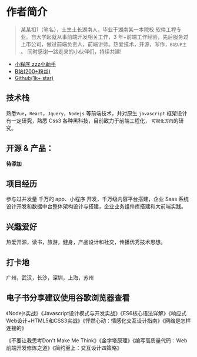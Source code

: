 
# 作者简介

> 某某扣1（笔名），土生土长湖南人，毕业于湖南某一本院校 软件工程专业。自大学起就从事前端开发相关工作，3 年+前端工作经验，先后服务过上市公司，做过前端负责人，前端讲师。热爱技术，开源，写作，`B站UP主` 。 同时感谢一路走来的小伙伴们，持续共建!

- [小程序 zzz小助手]()
- [B站(200+粉丝)](https://space.bilibili.com/100388195)
- [Github(1k+ star)](https://github.com/zzz412)

## 技术栈

熟悉`Vue`，`React`，`Jquery`，`Nodejs` 等前端技术，并对原生 `javascript` 框架设计有一定研究，熟悉 Css3 各种黑科技，目前致力于前端工程化， `可视化方向`的研究。

## 开源 & 产品：

**待添加**

## 项目经历

参与过并发量 千万的 app、小程序 开发，千万级内容平台搭建，企业 Saas 系统设计开发和数据中台整体架构设计与搭建，企业业务组件库搭建和大前端实践。

## 兴趣爱好

热爱开源，读书，旅游，健身，产品设计和社交，传播优秀技术思想。

## 打卡地

广州，武汉，长沙，深圳，上海，苏州


## 电子书分享建议使用谷歌浏览器查看

《Nodejs实战》《Javascript设计模式与开发实战》《ES6核心语法详解》《响应式Web设计+HTML5和CSS3实战》《怦然心动：情感化交互设计指南》《网络是怎样连接的》

《不要让我思考Don't Make Me Think》《金字塔原理》《编写高质量代码：Web前端开发修炼之道》《简约至上：交互设计四策略》
